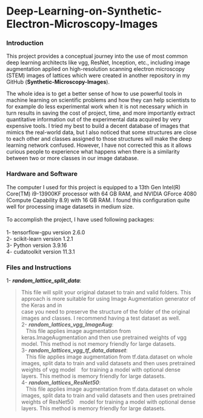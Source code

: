 # Deep-Learning-on-Synthetic-Electron-Microscopy-Images

### Introduction
This project provides a conceptual journey into the use of most common deep learning architects like vgg, ResNet, Inception, etc., including image augmentation applied on high-resolution scanning electron microscopy (STEM) images of lattices which were created in another repository in my GitHub (**Synthetic-Microscopy-Images**).

The whole idea is to get a better sense of how to use powerful tools in machine learning on scientific problems and how they can help scientists to for example do less experimental work when it is not necessary which in turn results in saving the cost of project, time, and more importantly extract quantitative information out of the experimental data acquired by very expensive tools. 
I tried my best to build a decent database of images that mimics the real-world data, but I also noticed that some structures are close to each other and classes assigned to those structures will make the deep learning network confused. However, I have not corrected this as it allows curious people to experience what happens when there is a similarity between two or more classes in our image database. 

### Hardware and Software
The computer I used for this project is equipped to a 13th Gen Intel(R) Core(TM) i9-13900KF processor with 64 GB RAM, and NVIDIA GForce 4080 (Compute Capability 8.9) with 16 GB RAM. I found this configuration quite well for processing image datasets in medium size. <br><br>
To accomplish the project, I have used following packages:<br><br>
1- tensorflow-gpu  version 2.6.0  <br>
2- scikit-learn    version 1.2.1  <br>
3- Python          version 3.9.16 <br>
4- cudatoolkit     version 11.3.1  <br>

### Files and Instructions

1- ***random_lattice_split_data***:  <br>
 > This file will split your original dataset to train and valid folders. This approach is more suitable for using Image Augmentation generator of the Keras and in   
 >case you need to preserve the structure of the folder of the original images and classes. I recommend having a test dataset as well. <br>
2- ***random_lattices_vgg_ImageAug***: <br>
 &nbsp;&nbsp;&nbsp;This file applies image augmentation from keras.ImageAugmentation and then use pretrained weights of vgg model. This method is not memory friendly for large  datasets.<br>
3- ***random_lattices_vgg_tf_data_dataset***:  <br>
 &nbsp;&nbsp;&nbsp;This file applies image augmentation from tf.data.dataset on whole images, split data to train and valid datasets and then uses pretrained weights of vgg model &nbsp;&nbsp;&nbsp;for training a model with optional dense layers. This method is memory friendly for large datasets.<br>
4- ***random_lattices_ResNet50***: <br>
 &nbsp;&nbsp;&nbsp;This file applies image augmentation from tf.data.dataset on whole images, split data to train and valid datasets and then uses pretrained weights of ResNet50  &nbsp;&nbsp;&nbsp;model for training a model with optional dense layers. This method is memory friendly for large datasets.<br>
